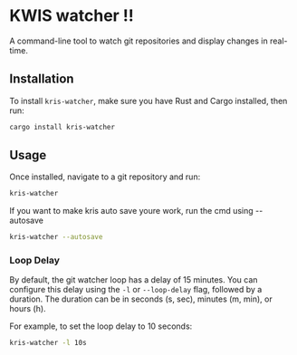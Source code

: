 # KWIS watcher !!

A command-line tool to watch git repositories and display changes in real-time.

## Installation

To install `kris-watcher`, make sure you have Rust and Cargo installed, then run:

```bash
cargo install kris-watcher
```

## Usage

Once installed, navigate to a git repository and run:

```bash
kris-watcher
```

If you want to make kris auto save youre work, run the cmd using --autosave

```bash
kris-watcher --autosave
```

### Loop Delay

By default, the git watcher loop has a delay of 15 minutes. You can configure this delay using the `-l` or `--loop-delay` flag, followed by a duration. The duration can be in seconds (s, sec), minutes (m, min), or hours (h).

For example, to set the loop delay to 10 seconds:


```bash
kris-watcher -l 10s
```
